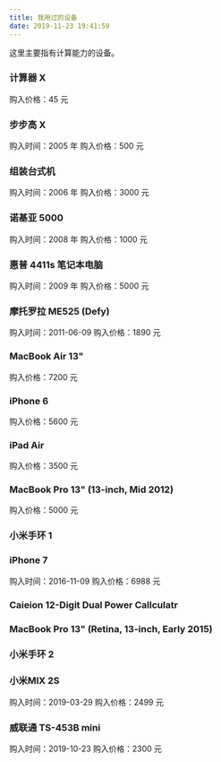 ```yaml
---
title: 我用过的设备
date: 2019-11-23 19:41:59
---
```


这里主要指有计算能力的设备。

### 计算器 X

购入价格：45 元

### 步步高 X

购入时间：2005 年
购入价格：500 元

### 组装台式机

购入时间：2006 年
购入价格：3000 元

### 诺基亚 5000

购入时间：2008 年
购入价格：1000 元

### 惠普 4411s 笔记本电脑

购入时间：2009 年
购入价格：5000 元

### 摩托罗拉 ME525 (Defy)

购入时间：2011-06-09
购入价格：1890 元

### MacBook Air 13"

购入价格：7200 元

### iPhone 6

购入价格：5600 元

### iPad Air

购入价格：3500 元

### MacBook Pro 13" (13-inch, Mid 2012)

购入价格：5000 元

### 小米手环 1

### iPhone 7

购入时间：2016-11-09
购入价格：6988 元

### Caieion 12-Digit Dual Power Callculatr

### MacBook Pro 13" (Retina, 13-inch, Early 2015)

### 小米手环 2

### 小米MIX 2S

购入时间：2019-03-29
购入价格：2499 元

### 威联通 TS-453B mini

购入时间：2019-10-23
购入价格：2300 元
